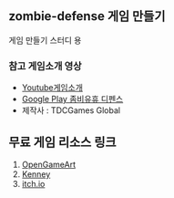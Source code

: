 ## zombie-defense 게임 만들기

게임 만들기 스터디 용 


### 참고 게임소개 영상

- [Youtube게임소개](https://youtu.be/_G-loAXmpnI)
- [Google Play 좀비유휴 디펜스](https://play.google.com/store/apps/details?id=tdcgame.zombie.idle.defense)
- 제작사 : TDCGames Global


무료 게임 리소스 링크
---
 1. [OpenGameArt](https://opengameart.org)
 2. [Kenney](https://www.kenney.nl/)
 3. [itch.io](https://itch.io/game-assets/free)

